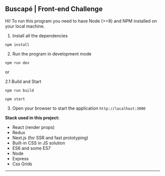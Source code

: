 ##  Buscapé | Front-end Challenge ##

Hi!
To run this program you need to have Node (>=8) and NPM installed on your local machine.
1. Install all the dependencies

`npm install`

2. Run the program in development mode


`npm run dev`

or 

2.1 Build and Start


`npm run build`

`npm start`

3. Open your browser to start the application
          	 `http://localhost:3000`

**Stack used in this project:**

- React (render props)
- Redux
- Next.js (for SSR and fast prototyping)
- Built-in CSS in JS solution
- ES6 and some ES7
- Node
- Express
- Css Grids

----------

